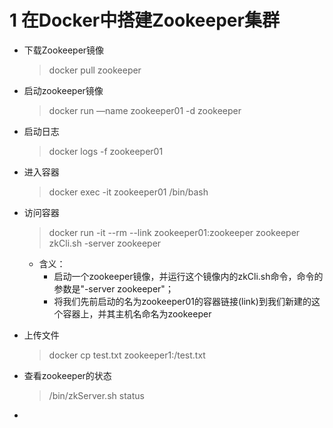 # 1 在Docker中搭建Zookeeper集群

- 下载Zookeeper镜像

  > docker pull zookeeper

- 启动zookeeper镜像

  > docker run —name zookeeper01 -d zookeeper

- 启动日志

  > docker logs -f zookeeper01

- 进入容器

  > docker exec -it zookeeper01 /bin/bash

- 访问容器

  > docker run -it --rm --link zookeeper01:zookeeper zookeeper zkCli.sh -server zookeeper

  - 含义：
    - 启动一个zookeeper镜像，并运行这个镜像内的zkCli.sh命令，命令的参数是"-server zookeeper"；
    - 将我们先前启动的名为zookeeper01的容器链接(link)到我们新建的这个容器上，并其主机名命名为zookeeper

- 上传文件

  > docker cp test.txt zookeeper1:/test.txt

- 查看zookeeper的状态

  > /bin/zkServer.sh status

- 